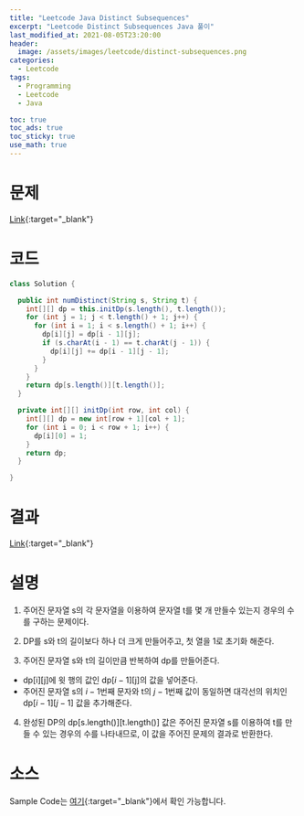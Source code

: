 ```yaml
---
title: "Leetcode Java Distinct Subsequences"
excerpt: "Leetcode Distinct Subsequences Java 풀이"
last_modified_at: 2021-08-05T23:20:00
header:
  image: /assets/images/leetcode/distinct-subsequences.png
categories:
  - Leetcode
tags:
  - Programming
  - Leetcode
  - Java

toc: true
toc_ads: true
toc_sticky: true
use_math: true
---
```

# 문제
[Link](https://leetcode.com/problems/distinct-subsequences/){:target="_blank"}

# 코드
```java
class Solution {

  public int numDistinct(String s, String t) {
    int[][] dp = this.initDp(s.length(), t.length());
    for (int j = 1; j < t.length() + 1; j++) {
      for (int i = 1; i < s.length() + 1; i++) {
        dp[i][j] = dp[i - 1][j];
        if (s.charAt(i - 1) == t.charAt(j - 1)) {
          dp[i][j] += dp[i - 1][j - 1];
        }
      }
    }
    return dp[s.length()][t.length()];
  }

  private int[][] initDp(int row, int col) {
    int[][] dp = new int[row + 1][col + 1];
    for (int i = 0; i < row + 1; i++) {
      dp[i][0] = 1;
    }
    return dp;
  }

}
```

# 결과
[Link](https://leetcode.com/submissions/detail/533736857/){:target="_blank"}

# 설명
1. 주어진 문자열 s의 각 문자열을 이용하여 문자열 t를 몇 개 만들수 있는지 경우의 수를 구하는 문제이다.

2. DP를 s와 t의 길이보다 하나 더 크게 만들어주고, 첫 열을 1로 초기화 해준다.

3. 주어진 문자열 s와 t의 길이만큼 반복하여 dp를 만들어준다.
- dp[i][j]에 윗 행의 값인 dp[$i - 1$][j]의 값을 넣어준다.
- 주어진 문자열 s의 $i - 1$번째 문자와 t의 $j - 1$번째 값이 동일하면 대각선의 위치인 dp[$i - 1$][$j - 1$] 값을 추가해준다.

4. 완성된 DP의 dp[s.length()][t.length()] 값은 주어진 문자열 s를 이용하여 t를 만들 수 있는 경우의 수를 나타내므로, 이 값을 주어진 문제의 결과로 반환한다.

# 소스
Sample Code는 [여기](https://github.com/GracefulSoul/leetcode/blob/master/src/main/java/gracefulsoul/problems/DistinctSubsequences.java){:target="_blank"}에서 확인 가능합니다.